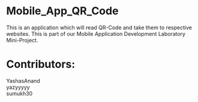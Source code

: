 # Mobile_App_QR_Code

This is an application which will read QR-Code and take them to respective websites.
This is part of our Mobile Application Development Laboratory Mini-Project.

# Contributors:
YashasAnand<br>
yazyyyyy<br>
sumukh30<br>
